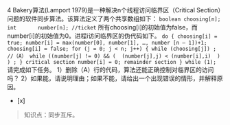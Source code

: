 4
Bakery算法(Lamport 1979)是一种解决n个线程访问临界区（Critical
Section）问题的软件同步算法。该算法定义了两个共享数组如下：
    ```
	    boolean choosing[n];
	    int       number[n]; //ticket
	    ```
	所有choosing[i]的初始值为false，而number[i]的初始值为0。进程i访问临界区的伪代码如下。
	    ```
	    do {
	        choosing[i] = true;
	        number[i] = max(number[0], number[1], …, number [n – 1])+1;
	        choosing[i] = false;
	        for (j = 0; j < n; j++) {
	           while (choosing[j]) ; //（A）
	           while ((number[j] != 0) && (  (number[j],j) < (number[i],i)  ) ) ;
	        }
	        critical section
	        number[i] = 0;
	        remainder section
	    } while (1);
	    ```
请完成如下任务。 1）删除（A）行的代码，算法还能正确控制对临界区的访问吗？ 2）如果能，请说明理由；如果不能，请给出一个出现错误的情形，并解释原因。
- [x]  

> 知识点：同步互斥。
